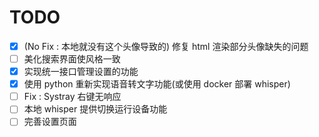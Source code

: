 # TODO

-   [x] (No Fix : 本地就没有这个头像导致的) 修复 html 渲染部分头像缺失的问题
-   [ ] 美化搜索界面使风格一致
-   [x] 实现统一接口管理设置的功能
-   [x] 使用 python 重新实现语音转文字功能(或使用 docker 部署 whisper)
-   [ ] Fix : Systray 右键无响应
-   [ ] 本地 whisper 提供切换运行设备功能
-   [ ] 完善设置页面

